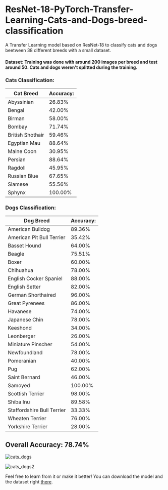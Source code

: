 # ResNet-18-PyTorch-Transfer-Learning-Cats-and-Dogs-breed-classification
A Transfer Learning model based on ResNet-18 to classify cats and dogs beetween 38 different breeds with a small dataset.


#### Dataset: Training was done with around 200 images per breed and test around 50. Cats and dogs weren't splitted during the training.

### Cats Classification:
| Cat Breed | Accuracy: |
|----------|----------|
Abyssinian | 26.83%
Bengal |42.00%
Birman |58.00%
Bombay |71.74%
British Shothair |59.46%
Egyptian Mau |88.64%
Maine Coon |30.95%
Persian |88.64%
Ragdoll| 45.95%
Russian Blue| 67.65%
Siamese | 55.56%
Sphynx | 100.00%


### Dogs Classification:
| Dog Breed | Accuracy: |
|----------|----------|
American Bulldog | 89.36% 
American Pit Bull Terrier | 35.42% 
Basset Hound | 64.00% |
Beagle | 75.51% |
Boxer | 60.00% |
Chihuahua | 78.00% |
English Cocker Spaniel | 88.00% |
English Setter | 82.00% |
German Shorthaired | 96.00% |
Great Pyrenees | 86.00% |
Havanese | 74.00% |
Japanese Chin | 78.00% |
Keeshond |34.00% |
Leonberger |26.00% |
Miniature Pinscher |54.00% |
Newfoundland |78.00% |
Pomeranian |40.00% |
Pug |62.00% |
Saint Bernard| 46.00%
Samoyed | 100.00%
Scottish Terrier | 98.00%
Shiba Inu | 89.58%
Staffordshire Bull Terrier | 33.33%
Wheaten Terrier | 76.00%
Yorkshire Terrier | 28.00%


## Overall Accuracy: 78.74% 

![cats_dogs](https://user-images.githubusercontent.com/56324869/101435413-0f4b5f80-38eb-11eb-8244-00a351a497df.png)

![cats_dogs2](https://user-images.githubusercontent.com/56324869/101435422-170b0400-38eb-11eb-9de3-c243fd2032b4.png)

Feel free to learn from it or make it better!
You can download the model and the dataset right 
[there](https://drive.google.com/drive/folders/1dD2-FC1051nHMZzhx1UQmKfDiCGcuXKQ?usp=sharing).
